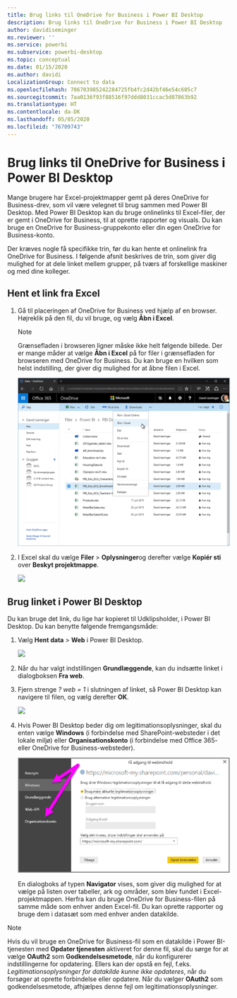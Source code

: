 ```yaml
---
title: Brug links til OneDrive for Business i Power BI Desktop
description: Brug links til OneDrive for Business i Power BI Desktop
author: davidiseminger
ms.reviewer: ''
ms.service: powerbi
ms.subservice: powerbi-desktop
ms.topic: conceptual
ms.date: 01/15/2020
ms.author: davidi
LocalizationGroup: Connect to data
ms.openlocfilehash: 706703985242284725fb4fc2d42bf46e54c605c7
ms.sourcegitcommit: 7aa0136f93f88516f97ddd8031ccac5d07863b92
ms.translationtype: HT
ms.contentlocale: da-DK
ms.lasthandoff: 05/05/2020
ms.locfileid: "76709743"
---
```

# <a name="use-onedrive-for-business-links-in-power-bi-desktop"></a>Brug links til OneDrive for Business i Power BI Desktop
Mange brugere har Excel-projektmapper gemt på deres OneDrive for Business-drev, som vil være velegnet til brug sammen med Power BI Desktop. Med Power BI Desktop kan du bruge onlinelinks til Excel-filer, der er gemt i OneDrive for Business, til at oprette rapporter og visuals. Du kan bruge en OneDrive for Business-gruppekonto eller din egen OneDrive for Business-konto.

Der kræves nogle få specifikke trin, før du kan hente et onlinelink fra OneDrive for Business. I følgende afsnit beskrives de trin, som giver dig mulighed for at dele linket mellem grupper, på tværs af forskellige maskiner og med dine kolleger.

## <a name="get-a-link-from-excel"></a>Hent et link fra Excel
1. Gå til placeringen af OneDrive for Business ved hjælp af en browser. Højreklik på den fil, du vil bruge, og vælg **Åbn i Excel**.
   
   > [!NOTE]
   > Grænsefladen i browseren ligner måske ikke helt følgende billede. Der er mange måder at vælge **Åbn i Excel** på for filer i grænsefladen for browseren med OneDrive for Business. Du kan bruge en hvilken som helst indstilling, der giver dig mulighed for at åbne filen i Excel.
   > 
   > 
   
   ![](media/desktop-use-onedrive-business-links/odb-links_02.png)
2. I Excel skal du vælge **Filer** > **Oplysninger**og derefter vælge **Kopiér sti** over **Beskyt projektmappe**.
   
   ![](media/desktop-use-onedrive-business-links/onedrive-copy-path.png)

## <a name="use-the-link-in-power-bi-desktop"></a>Brug linket i Power BI Desktop
Du kan bruge det link, du lige har kopieret til Udklipsholder, i Power BI Desktop. Du kan benytte følgende fremgangsmåde:

1. Vælg **Hent data** > **Web** i Power BI Desktop.
   
   ![](media/desktop-use-onedrive-business-links/power-bi-web-link-onedrive.png)
2. Når du har valgt indstillingen **Grundlæggende**, kan du indsætte linket i dialogboksen **Fra web**.
3. Fjern strenge *? web = 1* i slutningen af linket, så Power BI Desktop kan navigere til filen, og vælg derefter **OK**.
   
    ![](media/desktop-use-onedrive-business-links/power-bi-web-link-confirmation.png) 
4. Hvis Power BI Desktop beder dig om legitimationsoplysninger, skal du enten vælge **Windows** (i forbindelse med SharePoint-websteder i det lokale miljø) eller **Organisationskonto** (i forbindelse med Office 365- eller OneDrive for Business-websteder).
   
   ![](media/desktop-use-onedrive-business-links/odb-links_06.png)

   En dialogboks af typen **Navigator** vises, som giver dig mulighed for at vælge på listen over tabeller, ark og områder, som blev fundet i Excel-projektmappen. Herfra kan du bruge OneDrive for Business-filen på samme måde som enhver anden Excel-fil. Du kan oprette rapporter og bruge dem i datasæt som med enhver anden datakilde.

> [!NOTE]
> Hvis du vil bruge en OneDrive for Business-fil som en datakilde i Power BI-tjenesten med **Opdater tjenesten** aktiveret for denne fil, skal du sørge for at vælge **OAuth2** som **Godkendelsesmetode**, når du konfigurerer indstillingerne for opdatering. Ellers kan der opstå en fejl, f.eks. *Legitimationsoplysninger for datakilde kunne ikke opdateres*, når du forsøger at oprette forbindelse eller opdatere. Når du vælger **OAuth2** som godkendelsesmetode, afhjælpes denne fejl om legitimationsoplysninger.
> 
> 

